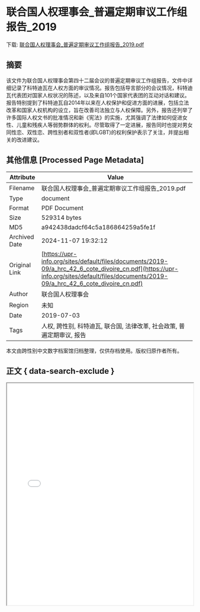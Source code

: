 # 联合国人权理事会_普遍定期审议工作组报告_2019

<!-- tcd_download_link -->
下载: <a href="../联合国人权理事会_普遍定期审议工作组报告_2019.pdf" download>联合国人权理事会_普遍定期审议工作组报告_2019.pdf</a>
<!-- tcd_download_link_end -->

## 摘要

<!-- tcd_abstract -->
该文件为联合国人权理事会第四十二届会议的普遍定期审议工作组报告，文件中详细记录了科特迪瓦在人权方面的审议情况。报告包括导言部分的会议情况，科特迪瓦代表团对国家人权状况的陈述，以及来自101个国家代表团的互动对话和建议。报告特别提到了科特迪瓦自2014年以来在人权保护和促进方面的进展，包括立法改革和国家人权机构的设立，旨在改善司法独立与人权保障。另外，报告还列举了许多国际人权文书的批准情况和新《宪法》的实施，尤其强调了法律如何促进女性、儿童和残疾人等弱势群体的权利。尽管取得了一定进展，报告同时也提对男女同性恋、双性恋、跨性别者和双性者(即LGBT)的权利保护表示了关注，并提出相关的改进建议。

<!-- tcd_abstract_end -->

## 其他信息 [Processed Page Metadata]

| Attribute       | Value                                  |
|-----------------|----------------------------------------|
| Filename        | 联合国人权理事会_普遍定期审议工作组报告_2019.pdf                             |
| Type            | document                                 |
| Format          | PDF Document                               |
| Size            | 529314 bytes                           |
| MD5             | a942438dadcf64c5a186864259a5fe1f                                  |
| Archived Date   | 2024-11-07 19:32:12                             |
| Original Link   | [https://upr-info.org/sites/default/files/documents/2019-09/a_hrc_42_6_cote_divoire_cn.pdf](https://upr-info.org/sites/default/files/documents/2019-09/a_hrc_42_6_cote_divoire_cn.pdf)                         |
| Author          | 联合国人权理事会                               |
| Region          | 未知                               |
| Date            | 2019-07-03                                 |
| Tags            | 人权, 跨性别, 科特迪瓦, 联合国, 法律改革, 社会政策, 普遍定期审议, 报告                                 |

本文由跨性别中文数字档案馆归档整理，仅供存档使用。版权归原作者所有。


## 正文 { data-search-exclude }

<!-- tcd_main_text -->
<iframe src="../联合国人权理事会_普遍定期审议工作组报告_2019.pdf" width="100%" height="600px">
    <p>无法显示PDF，请下载查看。</p>
</iframe>
<!-- tcd_main_text_end -->

